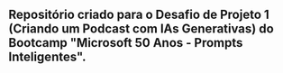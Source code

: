 ## Repositório criado para o Desafio de Projeto 1 (Criando um Podcast com IAs Generativas) do Bootcamp "Microsoft 50 Anos - Prompts Inteligentes".